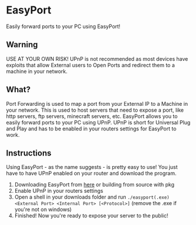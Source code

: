 # EasyPort
Easily forward ports to your PC using EasyPort!

## Warning
USE AT YOUR OWN RISK!
UPnP is not recommended as most devices have exploits that allow External users to Open Ports and redirect them to a machine in your network.

## What?
Port Forwarding is used to map a port from your External IP to a Machine in your network. This is used to host servers that need to expose a port, like http servers, ftp servers, minecraft servers, etc.
EasyPort allows you to easily forward ports to your PC using UPnP. UPnP is short for Universal Plug and Play and has to be enabled in your routers settings for EasyPort to work.

## Instructions
Using EasyPort - as the name suggests - is pretty easy to use! You just have to have UPnP enabled on your router and download the program.
1. Downloading EasyPort from [here](https://github.com/PhoenixGames-Phoenix/EasyPort/releases) or building from source with pkg
2. Enable UPnP in your routers settings
3. Open a shell in your downloads folder and run ```./easyport(.exe) <External Port> <Internal Port> [<Protocol>]``` (remove the .exe if you're not on windows)
4. Finished! Now you're ready to expose your server to the public!

